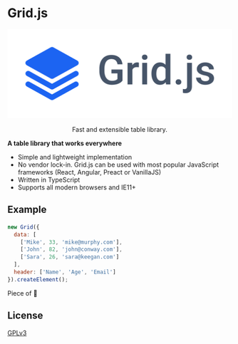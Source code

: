 # Grid.js

<p align="center">
<a href="https://gridjs.io" target="_blank">
	<img src="./assets/logo/logo_name.png" height="200" alt="Grid.js" />
</a>
</p>
<p align="center">Fast and extensible table library.</p>

**A table library that works everywhere**

- Simple and lightweight implementation
- No vendor lock-in. Grid.js can be used with most popular JavaScript frameworks (React, Angular, Preact or VanillaJS)
- Written in TypeScript 
- Supports all modern browsers and IE11+


## Example


```js
new Grid({
  data: [
    ['Mike', 33, 'mike@murphy.com'],
    ['John', 82, 'john@conway.com'],
    ['Sara', 26, 'sara@keegan.com']
  ],
  header: ['Name', 'Age', 'Email']
}).createElement();
```

Piece of :cake:

## License

[GPLv3](https://github.com/grid-js/gridjs/blob/master/LICENSE)
